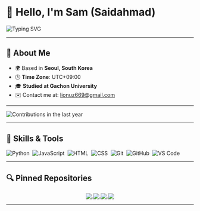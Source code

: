 # 👋 Hello, I'm Sam (Saidahmad)

![Typing SVG](https://readme-typing-svg.herokuapp.com?font=Fira+Code&size=35&pause=1000&color=38C2FF&vCenter=true&width=435&lines=Software+Engineer;Passionate+about+AI;Lifelong+Learner)

---

## 🚀 About Me

- 🌍 Based in **Seoul, South Korea**
- 🕒 **Time Zone**: UTC+09:00
- 🎓 **Studied at Gachon University**
- ✉️ Contact me at: [lionuz669@gmail.com](mailto:lionuz669@gmail.com)

---

![Contributions in the last year](https://github-readme-activity-graph.vercel.app/graph?username=Saidakhmad77&theme=react-dark&hide_border=true)

---

## 💼 Skills & Tools

![Python](https://img.shields.io/badge/-Python-05122A?style=flat&logo=python)&nbsp;
![JavaScript](https://img.shields.io/badge/-JavaScript-05122A?style=flat&logo=javascript)&nbsp;
![HTML](https://img.shields.io/badge/-HTML-05122A?style=flat&logo=HTML5)&nbsp;
![CSS](https://img.shields.io/badge/-CSS-05122A?style=flat&logo=CSS3&logoColor=1572B6)&nbsp;
![Git](https://img.shields.io/badge/-Git-05122A?style=flat&logo=git)&nbsp;
![GitHub](https://img.shields.io/badge/-GitHub-05122A?style=flat&logo=github)&nbsp;
![VS Code](https://img.shields.io/badge/-VS%20Code-05122A?style=flat&logo=visual-studio-code&logoColor=007ACC)&nbsp;

---

## 🔍 Pinned Repositories

<div align="center">
  <a href="https://github.com/Saidakhmad77/Blackjack_python">
    <img align="center" src="https://github-readme-stats.vercel.app/api/pin/?username=Saidakhmad77&repo=Blackjack_python&theme=radical&hide_border=true&bg_color=0D1117&title_color=38C2FF&icon_color=38C2FF" />
  </a>
  <a href="https://github.com/Saidakhmad77/Number_Guessing_game_python">
    <img align="center" src="https://github-readme-stats.vercel.app/api/pin/?username=Saidakhmad77&repo=Number_Guessing_game_python&theme=radical&hide_border=true&bg_color=0D1117&title_color=38C2FF&icon_color=38C2FF" />
  </a>
  <a href="https://github.com/Saidakhmad77/Weather_Forecast_Python">
    <img align="center" src="https://github-readme-stats.vercel.app/api/pin/?username=Saidakhmad77&repo=Weather_Forecast_Python&theme=radical&hide_border=true&bg_color=0D1117&title_color=38C2FF&icon_color=38C2FF" />
  </a>
  <a href="https://github.com/Saidakhmad77/Currency_change_converter">
    <img align="center" src="https://github-readme-stats.vercel.app/api/pin/?username=Saidakhmad77&repo=Currency_change_converter&theme=radical&hide_border=true&bg_color=0D1117&title_color=38C2FF&icon_color=38C2FF" />
  </a>
</div>

---
